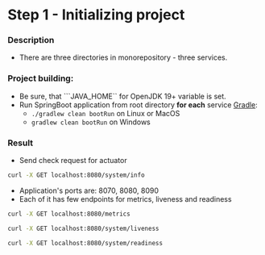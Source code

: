 # Step 1 - Initializing project

### Description

- There are three directories in monorepository - three services.

### Project building:

- Be sure, that ```JAVA_HOME`` for  OpenJDK 19+ variable is set.
- Run SpringBoot application from root directory **for each** service [Gradle](../landscape-service/build.gradle.kts):
  - `./gradlew clean bootRun` on Linux or MacOS
  - `gradlew clean bootRun` on Windows


### Result

- Send check request for actuator
```bash 
curl -X GET localhost:8080/system/info
```

- Application's ports are: 8070, 8080, 8090
- Each of it has few endpoints for metrics, liveness and readiness
```bash 
curl -X GET localhost:8080/metrics
```
```bash 
curl -X GET localhost:8080/system/liveness
```
```bash 
curl -X GET localhost:8080/system/readiness
```